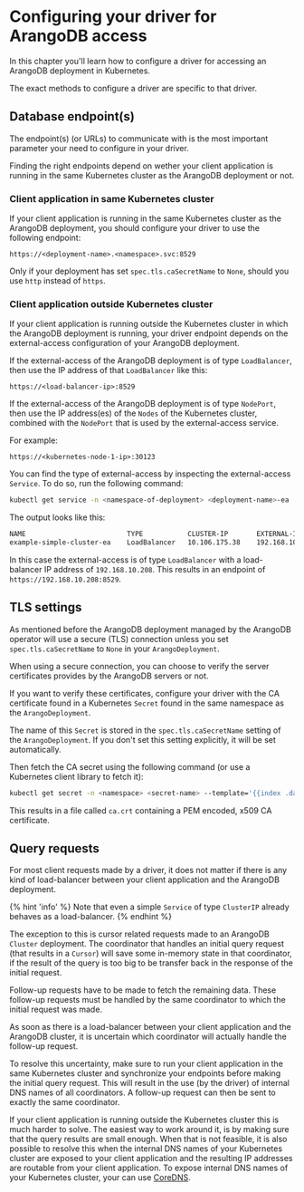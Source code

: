 <!-- don't edit here, its from https://@github.com/arangodb/kube-arangodb.git / docs/Manual/ -->
# Configuring your driver for ArangoDB access

In this chapter you'll learn how to configure a driver for accessing
an ArangoDB deployment in Kubernetes.

The exact methods to configure a driver are specific to that driver.

## Database endpoint(s)

The endpoint(s) (or URLs) to communicate with is the most important
parameter your need to configure in your driver.

Finding the right endpoints depend on wether your client application is running in
the same Kubernetes cluster as the ArangoDB deployment or not.

### Client application in same Kubernetes cluster

If your client application is running in the same Kubernetes cluster as
the ArangoDB deployment, you should configure your driver to use the
following endpoint:

```text
https://<deployment-name>.<namespace>.svc:8529
```

Only if your deployment has set `spec.tls.caSecretName` to `None`, should
you use `http` instead of `https`.

### Client application outside Kubernetes cluster

If your client application is running outside the Kubernetes cluster in which
the ArangoDB deployment is running, your driver endpoint depends on the
external-access configuration of your ArangoDB deployment.

If the external-access of the ArangoDB deployment is of type `LoadBalancer`,
then use the IP address of that `LoadBalancer` like this:

```text
https://<load-balancer-ip>:8529
```

If the external-access of the ArangoDB deployment is of type `NodePort`,
then use the IP address(es) of the `Nodes` of the Kubernetes cluster,
combined with the `NodePort` that is used by the external-access service.

For example:

```text
https://<kubernetes-node-1-ip>:30123
```

You can find the type of external-access by inspecting the external-access `Service`.
To do so, run the following command:

```bash
kubectl get service -n <namespace-of-deployment> <deployment-name>-ea
```

The output looks like this:

```bash
NAME                         TYPE           CLUSTER-IP       EXTERNAL-IP      PORT(S)          AGE       SELECTOR
example-simple-cluster-ea    LoadBalancer   10.106.175.38    192.168.10.208   8529:31890/TCP   1s        app=arangodb,arango_deployment=example-simple-cluster,role=coordinator
```

In this case the external-access is of type `LoadBalancer` with a load-balancer IP address
of `192.168.10.208`.
This results in an endpoint of `https://192.168.10.208:8529`.

## TLS settings

As mentioned before the ArangoDB deployment managed by the ArangoDB operator
will use a secure (TLS) connection unless you set `spec.tls.caSecretName` to `None`
in your `ArangoDeployment`.

When using a secure connection, you can choose to verify the server certificates
provides by the ArangoDB servers or not.

If you want to verify these certificates, configure your driver with the CA certificate
found in a Kubernetes `Secret` found in the same namespace as the `ArangoDeployment`.

The name of this `Secret` is stored in the `spec.tls.caSecretName` setting of
the `ArangoDeployment`. If you don't set this setting explicitly, it will be
set automatically.

Then fetch the CA secret using the following command (or use a Kubernetes client library to fetch it):

```bash
kubectl get secret -n <namespace> <secret-name> --template='{{index .data "ca.crt"}}' | base64 -D > ca.crt
```

This results in a file called `ca.crt` containing a PEM encoded, x509 CA certificate.

## Query requests

For most client requests made by a driver, it does not matter if there is any kind
of load-balancer between your client application and the ArangoDB deployment.

{% hint 'info' %}
Note that even a simple `Service` of type `ClusterIP` already behaves as a load-balancer.
{% endhint %}

The exception to this is cursor related requests made to an ArangoDB `Cluster` deployment.
The coordinator that handles an initial query request (that results in a `Cursor`)
will save some in-memory state in that coordinator, if the result of the query
is too big to be transfer back in the response of the initial request.

Follow-up requests have to be made to fetch the remaining data.
These follow-up requests must be handled by the same coordinator to which the initial
request was made.

As soon as there is a load-balancer between your client application and the ArangoDB cluster,
it is uncertain which coordinator will actually handle the follow-up request.

To resolve this uncertainty, make sure to run your client application in the same
Kubernetes cluster and synchronize your endpoints before making the
initial query request.
This will result in the use (by the driver) of internal DNS names of all coordinators.
A follow-up request can then be sent to exactly the same coordinator.

If your client application is running outside the Kubernetes cluster this is much harder
to solve.
The easiest way to work around it, is by making sure that the query results are small
enough.
When that is not feasible, it is also possible to resolve this
when the internal DNS names of your Kubernetes cluster are exposed to your client application
and the resulting IP addresses are routable from your client application.
To expose internal DNS names of your Kubernetes cluster, your can use [CoreDNS](https://coredns.io).
